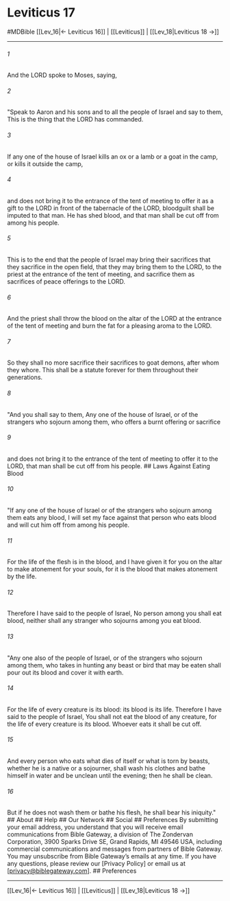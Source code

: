 # Leviticus 17
#MDBible
[[Lev_16|← Leviticus 16]] | [[Leviticus]] | [[Lev_18|Leviticus 18 →]]

***


###### 1 
And the LORD spoke to Moses, saying, 

###### 2 
"Speak to Aaron and his sons and to all the people of Israel and say to them, This is the thing that the LORD has commanded. 

###### 3 
If any one of the house of Israel kills an ox or a lamb or a goat in the camp, or kills it outside the camp, 

###### 4 
and does not bring it to the entrance of the tent of meeting to offer it as a gift to the LORD in front of the tabernacle of the LORD, bloodguilt shall be imputed to that man. He has shed blood, and that man shall be cut off from among his people. 

###### 5 
This is to the end that the people of Israel may bring their sacrifices that they sacrifice in the open field, that they may bring them to the LORD, to the priest at the entrance of the tent of meeting, and sacrifice them as sacrifices of peace offerings to the LORD. 

###### 6 
And the priest shall throw the blood on the altar of the LORD at the entrance of the tent of meeting and burn the fat for a pleasing aroma to the LORD. 

###### 7 
So they shall no more sacrifice their sacrifices to goat demons, after whom they whore. This shall be a statute forever for them throughout their generations. 

###### 8 
"And you shall say to them, Any one of the house of Israel, or of the strangers who sojourn among them, who offers a burnt offering or sacrifice 

###### 9 
and does not bring it to the entrance of the tent of meeting to offer it to the LORD, that man shall be cut off from his people. ## Laws Against Eating Blood 

###### 10 
"If any one of the house of Israel or of the strangers who sojourn among them eats any blood, I will set my face against that person who eats blood and will cut him off from among his people. 

###### 11 
For the life of the flesh is in the blood, and I have given it for you on the altar to make atonement for your souls, for it is the blood that makes atonement by the life. 

###### 12 
Therefore I have said to the people of Israel, No person among you shall eat blood, neither shall any stranger who sojourns among you eat blood. 

###### 13 
"Any one also of the people of Israel, or of the strangers who sojourn among them, who takes in hunting any beast or bird that may be eaten shall pour out its blood and cover it with earth. 

###### 14 
For the life of every creature is its blood: its blood is its life. Therefore I have said to the people of Israel, You shall not eat the blood of any creature, for the life of every creature is its blood. Whoever eats it shall be cut off. 

###### 15 
And every person who eats what dies of itself or what is torn by beasts, whether he is a native or a sojourner, shall wash his clothes and bathe himself in water and be unclean until the evening; then he shall be clean. 

###### 16 
But if he does not wash them or bathe his flesh, he shall bear his iniquity." ## About ## Help ## Our Network ## Social ## Preferences By submitting your email address, you understand that you will receive email communications from Bible Gateway, a division of The Zondervan Corporation, 3900 Sparks Drive SE, Grand Rapids, MI 49546 USA, including commercial communications and messages from partners of Bible Gateway. You may unsubscribe from Bible Gateway&rsquo;s emails at any time. If you have any questions, please review our [Privacy Policy] or email us at [privacy@biblegateway.com]. ## Preferences

***

[[Lev_16|← Leviticus 16]] | [[Leviticus]] | [[Lev_18|Leviticus 18 →]]

